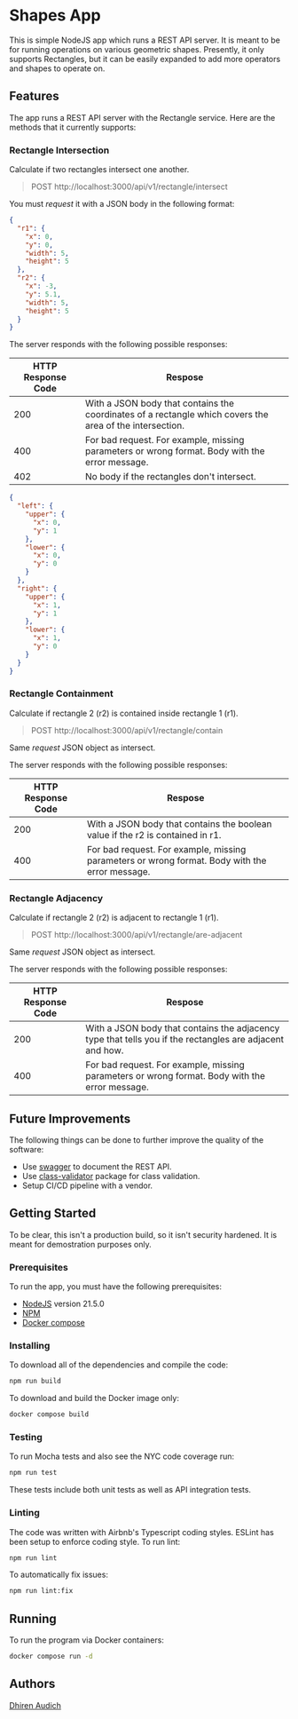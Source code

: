 # Shapes App

This is simple NodeJS app which runs a REST API server. It is meant to be for running operations
on various geometric shapes. Presently, it only supports Rectangles, but it can be easily expanded
to add more operators and shapes to operate on.

## Features

The app runs a REST API server with the Rectangle service. Here are the methods that it currently supports:

### Rectangle Intersection
Calculate if two rectangles intersect one another.

> POST http://localhost:3000/api/v1/rectangle/intersect

You must _request_ it with a JSON body in the following format:

```json
{
  "r1": {
    "x": 0,
    "y": 0,
    "width": 5,
    "height": 5
  },
  "r2": {
    "x": -3,
    "y": 5.1,
    "width": 5,
    "height": 5
  }
}
```

The server responds with the following possible responses:

|HTTP Response Code |Respose |
--- | ---
200 | With a JSON body that contains the coordinates of a rectangle which covers the area of the intersection.
400 | For bad request. For example, missing parameters or wrong format. Body with the error message.
402 | No body if the rectangles don't intersect.

```json
{
  "left": {
    "upper": {
      "x": 0,
      "y": 1
    },
    "lower": {
      "x": 0,
      "y": 0
    }
  },
  "right": {
    "upper": {
      "x": 1,
      "y": 1
    },
    "lower": {
      "x": 1,
      "y": 0
    }
  }
}
```

### Rectangle Containment
Calculate if rectangle 2 (r2) is contained inside rectangle 1 (r1).

> POST http://localhost:3000/api/v1/rectangle/contain

Same _request_ JSON object as intersect.

The server responds with the following possible responses:

|HTTP Response Code |Respose |
--- | ---
200 | With a JSON body that contains the boolean value if the r2 is contained in r1.
400 | For bad request. For example, missing parameters or wrong format. Body with the error message.

### Rectangle Adjacency
Calculate if rectangle 2 (r2) is adjacent to rectangle 1 (r1).

> POST http://localhost:3000/api/v1/rectangle/are-adjacent

Same _request_ JSON object as intersect.

The server responds with the following possible responses:

|HTTP Response Code |Respose |
--- | ---
200 | With a JSON body that contains the adjacency type that tells you if the rectangles are adjacent and how.
400 | For bad request. For example, missing parameters or wrong format. Body with the error message.

## Future Improvements
The following things can be done to further improve the quality of the software:

- Use [swagger](https://www.npmjs.com/package/swagger2-koa) to document the REST API.
- Use [class-validator](https://www.npmjs.com/package/class-validator) package for class validation.
- Setup CI/CD pipeline with a vendor.

## Getting Started

To be clear, this isn't a production build, so it isn't security hardened. It is meant for demostration purposes only.

### Prerequisites

To run the app, you must have the following prerequisites:

- [NodeJS](https://nodejs.org/en/) version 21.5.0
- [NPM](https://www.npmjs.com/get-npm)
- [Docker compose](https://docs.docker.com/compose/install/)

### Installing

To download all of the dependencies and compile the code:

```bash
npm run build
```

To download and build the Docker image only:

```bash
docker compose build
```

### Testing

To run Mocha tests and also see the NYC code coverage run:

```bash
npm run test
```

These tests include both unit tests as well as API integration tests.

### Linting

The code was written with Airbnb's Typescript coding styles. ESLint has been setup to enforce coding style. To run lint:

```bash
npm run lint
```

To automatically fix issues:

```bash
npm run lint:fix
```

## Running

To run the program via Docker containers:

```bash
docker compose run -d
```

## Authors
[Dhiren Audich](mailto:dhiren@audich.net)